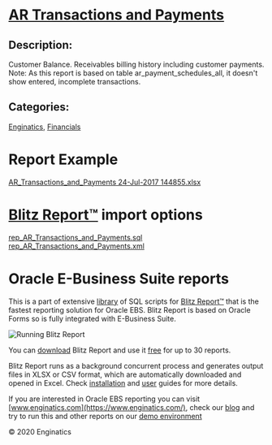 # [AR Transactions and Payments](https://www.enginatics.com/reports/ar-transactions-and-payments/)
## Description: 
Customer Balance. Receivables billing history including customer payments.
Note: As this report is based on table ar_payment_schedules_all, it doesn't show entered, incomplete transactions.
## Categories: 
[Enginatics](https://www.enginatics.com/library/?pg=1&category[]=Enginatics), [Financials](https://www.enginatics.com/library/?pg=1&category[]=Financials)
# Report Example
[AR_Transactions_and_Payments 24-Jul-2017 144855.xlsx](https://www.enginatics.com/example/ar-transactions-and-payments/)
# [Blitz Report™](https://www.enginatics.com/blitz-report/) import options
[rep_AR_Transactions_and_Payments.sql](https://www.enginatics.com/export/ar-transactions-and-payments/)\
[rep_AR_Transactions_and_Payments.xml](https://www.enginatics.com/xml/ar-transactions-and-payments/)
# Oracle E-Business Suite reports

This is a part of extensive [library](https://www.enginatics.com/library/) of SQL scripts for [Blitz Report™](https://www.enginatics.com/blitz-report/) that is the fastest reporting solution for Oracle EBS. Blitz Report is based on Oracle Forms so is fully integrated with E-Business Suite. 

![Running Blitz Report](https://www.enginatics.com/wp-content/uploads/2018/01/Running-blitz-report.png) 

You can [download](https://www.enginatics.com/download/) Blitz Report and use it [free](https://www.enginatics.com/pricing/) for up to 30 reports. 

Blitz Report runs as a background concurrent process and generates output files in XLSX or CSV format, which are automatically downloaded and opened in Excel. Check [installation](https://www.enginatics.com/installation-guide/) and [user](https://www.enginatics.com/user-guide/) guides for more details.

If you are interested in Oracle EBS reporting you can visit [www.enginatics.com](https://www.enginatics.com/), check our [blog](https://www.enginatics.com/blog/) and try to run this and other reports on our [demo environment](http://demo.enginatics.com/)

© 2020 Enginatics